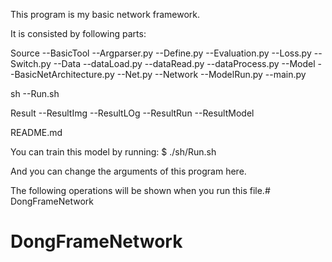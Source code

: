 This program is my basic network framework.

It is consisted by following parts:

Source
	--BasicTool
		--Argparser.py
		--Define.py
		--Evaluation.py
		--Loss.py
		--Switch.py
	--Data
		--dataLoad.py
		--dataRead.py
		--dataProcess.py
	--Model
		--BasicNetArchitecture.py
		--Net.py
	--Network
		--ModelRun.py
	--main.py

sh
	--Run.sh

Result
	--ResultImg
	--ResultLOg
	--ResultRun
	--ResultModel

README.md




You can train this model by running:
$ ./sh/Run.sh

And you can change the arguments of this program here.

The following operations will be shown when you run this file.# DongFrameNetwork
# DongFrameNetwork
